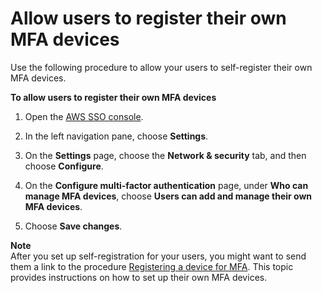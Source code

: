 # Allow users to register their own MFA devices<a name="how-to-allow-user-registration"></a>

Use the following procedure to allow your users to self\-register their own MFA devices\.

**To allow users to register their own MFA devices**

1. Open the [AWS SSO console](https://console.aws.amazon.com/singlesignon)\.

1. In the left navigation pane, choose **Settings**\.

1. On the **Settings** page, choose the **Network & security** tab, and then choose **Configure**\.

1. On the **Configure multi\-factor authentication** page, under **Who can manage MFA devices**, choose **Users can add and manage their own MFA devices**\.

1. Choose **Save changes**\.

**Note**  
After you set up self\-registration for your users, you might want to send them a link to the procedure [Registering a device for MFA](user-device-registration.md)\. This topic provides instructions on how to set up their own MFA devices\.